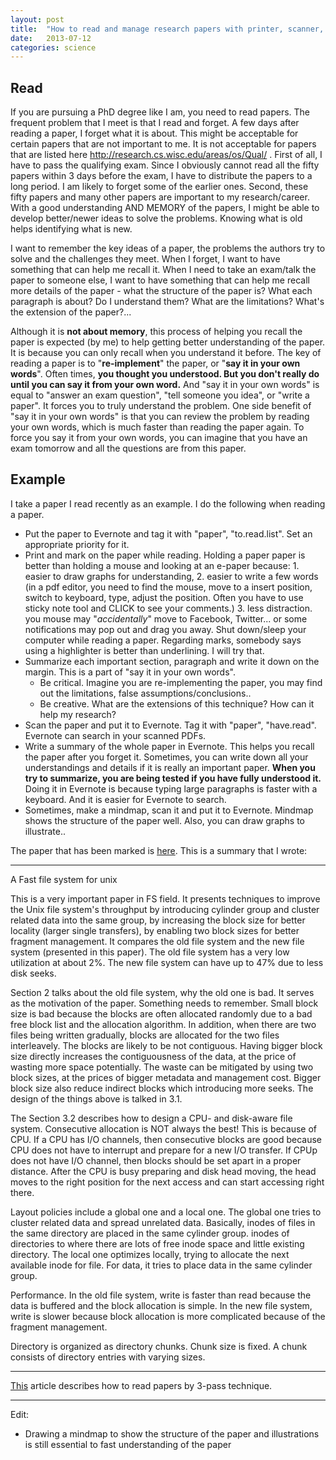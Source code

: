 ```yaml
---
layout: post
title:  "How to read and manage research papers with printer, scanner, Evernote - a practical example"
date:   2013-07-12
categories: science
---
```



<h2>Read</h2>

If you are pursuing a PhD degree like I am, you need to read papers. The frequent problem that I meet is that I read and forget. A few days after reading a paper, I forget what it is about. This might be acceptable for certain papers that are not important to me. It is not acceptable for papers that are listed here http://research.cs.wisc.edu/areas/os/Qual/ . First of all, I have to pass the qualifying exam. Since I obviously cannot read all the fifty papers within 3 days before the exam, I have to distribute the papers to a long period. I am likely to forget some of the earlier ones. Second, these fifty papers and many other papers are important to my research/career. With a good understanding AND MEMORY of the papers, I might be able to develop better/newer ideas to solve the problems. Knowing what is old helps identifying what is new.

I want to remember the key ideas of a paper, the problems the authors try to solve and the challenges they meet. When I forget, I want to have something that can help me recall it. When I need to take an exam/talk the paper to someone else, I want to have something that can help me recall more details of the paper - what the structure of the paper is? What each paragraph is about? Do I understand them? What are the limitations? What's the extension of the paper?...

Although it is <strong>not about memory</strong>, this process of helping you recall the paper is expected (by me) to help getting better understanding of the paper. It is because you can only recall when you understand it before. The key of reading a paper is to "<strong>re-implement</strong>" the paper, or "<strong>say it in your own words</strong>". Often times, <strong>you thought you understood. But you don't really do until you can say it from your own word.</strong> And "say it in your own words" is equal to "answer an exam question", "tell someone you idea", or "write a paper". It forces you to truly understand the problem. One side benefit of "say it in your own words" is that you can review the problem by reading your own words, which is much faster than reading the paper again. To force you say it from your own words, you can imagine that you have an exam tomorrow and all the questions are from this paper.

<h2>Example</h2>

I take a paper I read recently as an example. I do the following when reading a paper.
<ul>
    <li>Put the paper to Evernote and tag it with "paper", "to.read.list". Set an appropriate priority for it.</li>
    <li>Print and mark on the paper while reading. Holding a paper paper is better than holding a mouse and looking at an e-paper because: 1. easier to draw graphs for understanding, 2. easier to write a few words (in a pdf editor, you need to find the mouse, move to a insert position, switch to keyboard, type, adjust the position. Often you have to use sticky note tool and CLICK to see your comments.) 3. less distraction. you mouse may "<em>accidentally</em>" move to Facebook, Twitter... or some notifications may pop out and drag you away. Shut down/sleep your computer while reading a paper. Regarding marks, somebody says using a highlighter is better than underlining. I will try that.</li>
    <li>Summarize each important section, paragraph and write it down on the margin. This is a part of "say it in your own words".
<ul>
    <li>Be critical. Imagine you are re-implementing the paper, you may find out the limitations, false assumptions/conclusions..</li>
    <li>Be creative. What are the extensions of this technique? How can it help my research?</li>
</ul>
</li>
    <li>Scan the paper and put it to Evernote. Tag it with "paper", "have.read". Evernote can search in your scanned PDFs.</li>
    <li>Write a summary of the whole paper in Evernote. This helps you recall the paper after you forget it. Sometimes, you can write down all your understandings and details if it is really an important paper. <strong>When you try to summarize, you are being tested if you have fully understood it.</strong> Doing it in Evernote is because typing large paragraphs is faster with a keyboard. And it is easier for Evernote to search.</li>
    <li>Sometimes, make a mindmap, scan it and put it to Evernote. Mindmap shows the structure of the paper well. Also, you can draw graphs to illustrate..</li>
</ul>
The paper that has been marked is <a href="wp-content/uploads/2013/07/ffs.pdf">here</a>. This is a summary that I wrote:

<hr />

A Fast file system for unix

This is a very important paper in FS field. It presents techniques to improve the Unix file system's throughput by introducing cylinder group and cluster related data into the same group, by increasing the block size for better locality (larger single transfers), by enabling two block sizes for better fragment management. It compares the old file system and the new file system (presented in this paper). The old file system has a very low utilization at about 2%. The new file system can have up to 47% due to less disk seeks.

Section 2 talks about the old file system, why the old one is bad. It serves as the motivation of the paper. Something needs to remember. Small block size is bad because the blocks are often allocated randomly due to a bad free block list and the allocation algorithm. In addition, when there are two files being written gradually, blocks are allocated for the two files interleavely. The blocks are likely to be not contiguous. Having bigger block size directly increases the contiguousness of the data, at the price of wasting more space potentially. The waste can be mitigated by using two block sizes, at the prices of bigger metadata and management cost. Bigger block size also reduce indirect blocks which introducing more seeks. The design of the things above is talked in 3.1.

The Section 3.2 describes how to design a CPU- and disk-aware file system. Consecutive allocation is NOT always the best! This is because of CPU. If a CPU has I/O channels, then consecutive blocks are good because CPU does not have to interrupt and prepare for a new I/O transfer. If CPUp does not have I/O channel, then blocks should be set apart in a proper distance. After the CPU is busy preparing and disk head moving, the head moves to the right position for the next access and can start accessing right there.

Layout policies include a global one and a local one. The global one tries to cluster related data and spread unrelated data. Basically, inodes of files in the same directory are placed in the same cylinder group. inodes of directories to where there are lots of free inode space and little existing directory. The local one optimizes locally, trying to allocate the next available inode for file. For data, it tries to place data in the same cylinder group.

Performance. In the old file system, write is faster than read because the data is buffered and the block allocation is simple. In the new file system, write is slower because block allocation is more complicated because of the fragment management.

Directory is organized as directory chunks. Chunk size is fixed. A chunk consists of directory entries with varying sizes.

<hr />

<a href="http://ccr.sigcomm.org/online/files/p83-keshavA.pdf">This</a> article describes how to read papers by 3-pass technique.


<hr />

Edit:
<ul>
    <li>Drawing a mindmap to show the structure of the paper and illustrations is still essential to fast understanding of the paper</li>
</ul>

